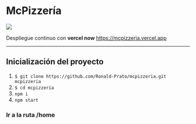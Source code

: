 # McPizzería

![](https://i.imgur.com/ePJR3zU.jpg)

Despliegue continuo con **vercel now** <https://mcpizzeria.vercel.app>


---

## Inicialización del proyecto

1. ``` $ git clone https://github.com/Ronald-Prato/mcpizzeria.git mcpizzeria ```
2. ``` $ cd mcpizzeria ```
3. ``` npm i ```
4. ``` npm start ```

### Ir a la ruta **/home** 
